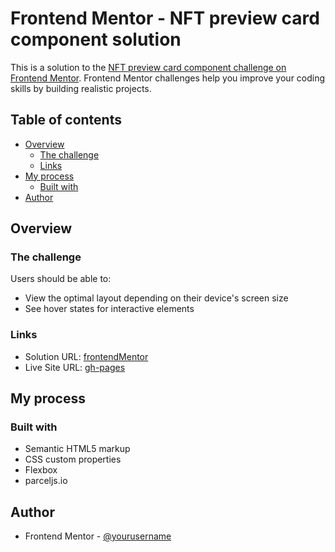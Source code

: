 # Frontend Mentor - NFT preview card component solution

This is a solution to the [NFT preview card component challenge on Frontend Mentor](https://www.frontendmentor.io/challenges/nft-preview-card-component-SbdUL_w0U). Frontend Mentor challenges help you improve your coding skills by building realistic projects.

## Table of contents

-   [Overview](#overview)
    -   [The challenge](#the-challenge)
    -   [Links](#links)
-   [My process](#my-process)
    -   [Built with](#built-with)
-   [Author](#author)

## Overview

### The challenge

Users should be able to:

-   View the optimal layout depending on their device's screen size
-   See hover states for interactive elements

### Links

-   Solution URL: [frontendMentor](https://www.frontendmentor.io/solutions/simple-card-responsive-card-component-built-with-html-and-css-H42yw_IZyc)
-   Live Site URL: [gh-pages](https://thibautdbs.github.io/NFT-preview-card-component/)

## My process

### Built with

-   Semantic HTML5 markup
-   CSS custom properties
-   Flexbox
-   parceljs.io

## Author

-   Frontend Mentor - [@yourusername](https://www.frontendmentor.io/profile/yourusername)
